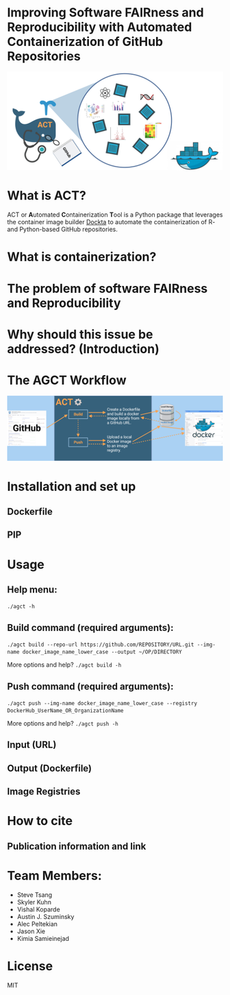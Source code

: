 
# Improving Software FAIRness and Reproducibility with Automated Containerization of GitHub Repositories

![Logo](assets/ACT.png)

# What is ACT?
ACT or **A**utomated **C**ontainerization **T**ool is a Python package that leverages the container image builder [Dockta](https://github.com/stencila/dockta) to automate the containerization of R- and Python-based GitHub repositories.

# What is containerization?

# The problem of software FAIRness and Reproducibility

# Why should this issue be addressed? (Introduction)

# The AGCT Workflow

![Schematic](assets/ACT_Workflow.png)

# Installation and set up
## Dockerfile
## PIP

# Usage

## Help menu:
```./agct -h```

## Build command (required arguments):
```./agct build --repo-url https://github.com/REPOSITORY/URL.git --img-name docker_image_name_lower_case --output ~/OP/DIRECTORY```

More options and help? ```./agct build -h```

## Push command (required arguments):
```./agct push --img-name docker_image_name_lower_case --registry DockerHub_UserName_OR_OrganizationName```

More options and help? ```./agct push -h```

## Input (URL)
## Output (Dockerfile)
## Image Registries

# How to cite
## Publication information and link

# Team Members:
* Steve Tsang
* Skyler Kuhn
* Vishal Koparde
* Austin J. Szuminsky
* Alec Peltekian
* Jason Xie
* Kimia Samieinejad
# License
MIT
